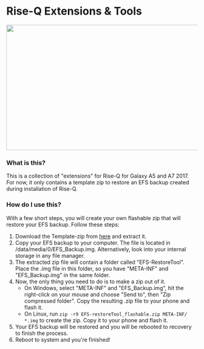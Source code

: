 # Rise-Q Extensions & Tools

<p align="center">
  <img width="506" height="330" src="https://forum.xda-developers.com/proxy.php?image=https%3A%2F%2Fi.ibb.co%2FwsqPkyw%2Frise-Q.png&hash=7f5f1020afda12cbfed68669643c3f43">
</p>

### What is this?
This is a collection of "extensions" for Rise-Q for Galaxy A5 and A7 2017.
For now, it only contains a template zip to restore an EFS backup created during installation of Rise-Q.

### How do I use this?
With a few short steps, you will create your own flashable zip that will restore your EFS backup.
Follow these steps:

1. Download the Template-zip from [here](https://github.com/Simon1511/Rise-Q_stuff/archive/master.zip) and extract it.
2. Copy your EFS backup to your computer. The file is located in /data/media/0/EFS_Backup.img. Alternatively, look into your internal storage in any file manager.
3. The extracted zip file will contain a folder called "EFS-RestoreTool". Place the .img file in this folder, so you have "META-INF" and "EFS_Backup.img" in the same folder.
4. Now, the only thing you need to do is to make a zip out of it.
   - On Windows, select "META-INF" and "EFS_Backup.img", hit the right-click on your mouse and choose "Send to", then "Zip compressed folder". Copy the resulting .zip file to your phone and flash it.
   - On Linux, run `zip -r9 EFS-restoreTool_flashable.zip META-INF/ *.img` to create the zip. Copy it to your phone and flash it.
5. Your EFS backup will be restored and you will be rebooted to recovery to finish the process.
6. Reboot to system and you're finished!
